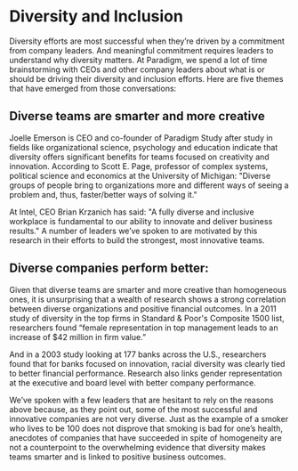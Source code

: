 # Diversity and Inclusion
Diversity efforts are most successful when they’re driven by a commitment from company leaders. And meaningful commitment requires leaders to understand why diversity matters. At Paradigm, we spend a lot of time brainstorming with CEOs and other company leaders about what is or should be driving their diversity and inclusion efforts. Here are five themes that have emerged from those conversations:

## Diverse teams are smarter and more creative

Joelle Emerson is CEO and co-founder of Paradigm Study after study in fields like organizational science, psychology and education indicate that diversity offers significant benefits for teams focused on creativity and innovation. According to Scott E. Page, professor of complex systems, political science and economics at the University of Michigan: "Diverse groups of people bring to organizations more and different ways of seeing a problem and, thus, faster/better ways of solving it."

At Intel, CEO Brian Krzanich has said: "A fully diverse and inclusive workplace is fundamental to our ability to innovate and deliver business results." A number of leaders we’ve spoken to are motivated by this research in their efforts to build the strongest, most innovative teams.

## Diverse companies perform better:

Given that diverse teams are smarter and more creative than homogeneous ones, it is unsurprising that a wealth of research shows a strong correlation between diverse organizations and positive financial outcomes. In a 2011 study of diversity in the top firms in Standard & Poor's Composite 1500 list, researchers found “female representation in top management leads to an increase of $42 million in firm value.”

And in a 2003 study looking at 177 banks across the U.S., researchers found that for banks focused on innovation, racial diversity was clearly tied to better financial performance. Research also links gender representation at the executive and board level with better company performance.

We’ve spoken with a few leaders that are hesitant to rely on the reasons above because, as they point out, some of the most successful and innovative companies are not very diverse. Just as the example of a smoker who lives to be 100 does not disprove that smoking is bad for one’s health, anecdotes of companies that have succeeded in spite of homogeneity are not a counterpoint to the overwhelming evidence that diversity makes teams smarter and is linked to positive business outcomes.
